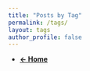 ```yaml
---
title: "Posts by Tag"
permalink: /tags/
layout: tags
author_profile: false
---
```


<ul class="taxonomy__index">
  <li>
    <a href="{{ '/' | relative_url }}">
      <strong>&larr; Home</strong>
    </a>
  </li>
</ul>

